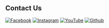 ## Contact Us
<a href="https://www.facebook.com/syedshawaizali1100/"><img title="Facebook" src="https://img.shields.io/badge/Facebook-blue?style=for-the-badge&logo=facebook"></a>
<a href="https://www.instagram.com/its_shaz1100/"><img title="Instagram" src="https://img.shields.io/badge/INSTAGRAM-purple?style=for-the-badge&logo=instagram"></a>
<a href="https://www.youtube.com/@syedzada1100"><img title="YouTube" src="https://img.shields.io/badge/YOUTUBE-red?style=for-the-badge&logo=YouTube"></a>
<a href="https://github.com/syedzada1100"><img title="Github" src="https://img.shields.io/badge/Github-SYED--ZADA-green?style=for-the-badge&logo=github"></a>
 


